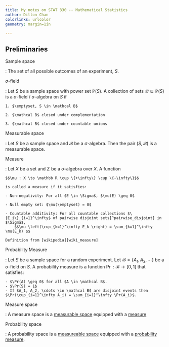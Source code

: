 ```yaml
---
title: My notes on STAT 330 -- Mathematical Statistics
author: Dillon Chan
colorlinks: urlcolor
geometry: margin=1in

---
```


## Preliminaries

Sample space

:   The set of all possible outcomes of an experiment, $S$.

$\sigma$-field

:   Let $S$ be a sample space with power set $\mathbb P(S)$. A collection of sets $\mathcal B \subseteq \mathbb P (S)$ is a $\sigma$-field / $\sigma$-algebra on $S$ if

    1. $\emptyset, S \in \mathcal B$

    2. $\mathcal B$ closed under complementation

    3. $\mathcal B$ closed under countable unions

Measurable space 

:   Let $S$ be a sample space and $\mathcal B$ be a $\sigma$-algebra. Then the pair $(S,\mathcal B)$ is a measurable space.

Measure

:   Let $X$ be a set and $\Sigma$ be a $\sigma$-algebra over $X$. A function

    $$\mu : X \to \mathbb R \cup \{+\infty\} \cup \{-\infty\}$$

    is called a measure if it satisfies:

    - Non-negativity: For all $E \in \Sigma$, $\mu(E) \geq 0$

    - Null empty set: $\mu(\emptyset) = 0$

    - Countable additivity: For all countable collections $\{E_i\}_{i=1}^\infty$ of pairwise disjoint sets[^pairwise_disjoint] in $\Sigma$, 
        $$\mu \left(\cup_{k=1}^\infty E_k \right) = \sum_{k=1}^\infty \mu(E_k) $$

    Definition from [wikipedia][wiki_measure]

Probability Measure

:   Let $S$ be a sample space for a random experiment. Let $\mathcal B = \{ A_1, A_2, \cdots \}$ be a $\sigma$-field on $S$. A probability measure is a function $\Pr: \mathcal B \to [0,1]$ that satisfies:

    - $\Pr(A) \geq 0$ for all $A \in \mathcal B$.
    - $\Pr(S) = 1$
    - If $A_1, A_2, \cdots \in \mathcal B$ are disjoint events then $\Pr(\cup_{i=1}^\infty A_i) = \sum_{i=1}^\infty \Pr(A_i)$. 

Measure space

:   A measure space is a [measurable space](#measurable-space) equipped with a [measure](#measure)


Probability space

:   A probability space is a [measureable space](#measurable-space) equipped with a [probability measure](#probability-measure).







[^pairwise_disjoint]: For any two elements in the set, them being disjoint is pairwise disjoint.

[wiki_measure]: <https://en.wikipedia.org/wiki/Measure_(mathematics)>




